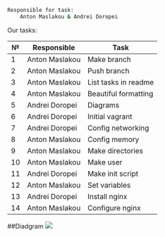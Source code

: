 
```sh
Responsible for task: 
    Anton Maslakou & Andrei Doropei
```

Our tasks:

|№| Responsible | Task
|-| ----------- | ----
|1| Anton Maslakou |Make branch
|2| Anton Maslakou |Push branch
|3| Anton Maslakou | List tasks in readme
|4| Anton Maslakou |Beautiful formatting
|5| Andrei Doropei| Diagrams
|6| Andrei Doropei| Initial vagrant
|7| Andrei Doropei| Config networking
|8| Anton Maslakou| Config memory
|9| Anton Maslakou| Make directories
|10| Anton Maslakou| Make user
|11| Andrei Doropei | Make init script
|12| Anton Maslakou| Set variables
|13| Andrei Doropei| Install nginx
|14| Anton Maslakou| Configure nginx

##Diadgram
<img src="https://drive.google.com/open?id=0BxV8loOItGJWSGZsNU1XVW1aclk.jpg">
